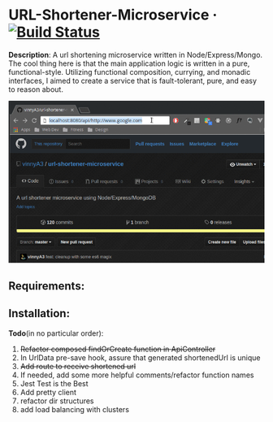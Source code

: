 URL-Shortener-Microservice &middot; [![Build
Status](https://travis-ci.org/vinnyA3/url-shortener-microservice.svg?branch=master)](https://travis-ci.org/vinnyA3/url-shortener-microservice)
==========================

**Description**: A url shortening microservice written in Node/Express/Mongo.
The cool thing here is that the main application logic is written in a pure,
functional-style. Utilizing functional composition, currying, and monadic interfaces,
I aimed to create a service that is fault-tolerant, pure, and easy to reason about.

![recording of minimal app functionality](https://raw.githubusercontent.com/vinnya3/url-shortener-microservice/master/screenshots/app-2.gif)

**Requirements**:
-----------------

**Installation**:
-----------------

**Todo**(in no particular order):
1. ~~Refactor composed findOrCreate function in ApiController~~
2. In UrlData pre-save hook, assure that generated shortenedUrl is unique
3. ~~Add route to receive shortened url~~
4. If needed, add some more helpful comments/refactor function names
5. Jest Test is the Best
6. Add pretty client
7. refactor dir structures
8. add load balancing with clusters

